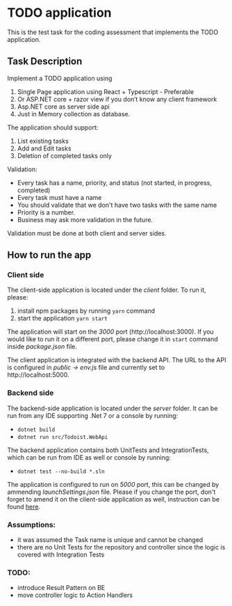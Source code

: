 # TODO application

This is the test task for the coding assessment that implements the TODO application.

## Task Description

Implement a TODO application using

1. Single Page application using React + Typescript - Preferable
2. Or ASP.NET core + razor view if you don’t know any client framework
3. Asp.NET core as server side api
4. Just in Memory collection as database.

The application should support:

1. List existing tasks
2. Add and Edit tasks
3. Deletion of completed tasks only

Validation:

- Every task has a name, priority, and status (not started, in progress,
  completed)
- Every task must have a name
- You should validate that we don't have two tasks with the same name
- Priority is a number.
- Business may ask more validation in the future.

Validation must be done at both client and server sides.

## How to run the app

### Client side

The client-side application is located under the _client_ folder. To run it, please:

1. install npm packages by running `yarn` command
2. start the application `yarn start`

The application will start on the _3000_ port (http://localhost:3000). If you would like to run it on a different port, please change it in `start` command inside _package.json_ file.

The client application is integrated with the backend API. The URL to the API is configured in _public -> env.js_ file and currently set to http://localhost:5000.

### Backend side

The backend-side application is located under the _server_ folder. It can be run from any IDE supporting .Net 7 or a console by running:

- `dotnet build`
- `dotnet run src/Todoist.WebApi`

The backend application contains both UnitTests and IntegrationTests, which can be run from IDE as well or console by running:

- `dotnet test --no-build *.sln`

The application is configured to run on _5000_ port, this can be changed by ammending _launchSettings.json_ file. Please if you change the port, don't forget to amend it on the client-side application as well, instruction can be found [here](#client-side).

### Assumptions:

- it was assumed the Task name is unique and cannot be changed
- there are no Unit Tests for the repository and controller since the logic is covered with Integration Tests

### TODO:

- introduce Result Pattern on BE
- move controller logic to Action Handlers
